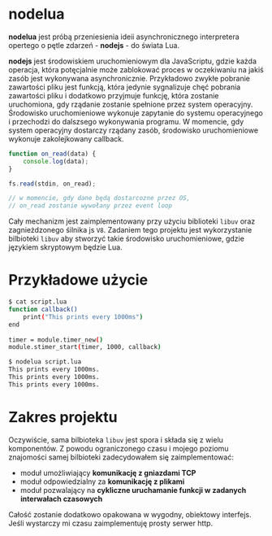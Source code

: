 nodelua
=======
 
  **nodelua** jest próbą przeniesienia ideii asynchronicznego interpretera
  opertego o pętle zdarzeń - **nodejs** - do świata Lua.    

  **nodejs** jest środowiskiem uruchomieniowym dla JavaScriptu, gdzie każda operacja,
  która potęcjalnie może zablokować proces w oczekiwaniu na jakiś
  zasób jest wykonywana asynchronicznie. Przykładowo zwykłe pobranie
  zawartości pliku jest funkcją, która jedynie sygnalizuje chęć
  pobrania zawartości pliku i dodatkowo przyjmuje funkcję, która zostanie
  uruchomiona, gdy rządanie zostanie spełnione przez system operacyjny.
  Środowisko uruchomieniowe wykonuje zapytanie do systemu operacyjnego
  i przechodzi do dalszsego wykonywania programu. W momencie, gdy system
  operacyjny dostarczy rządany zasób, środowisko uruchomieniowe wykonuje
  zakolejkowany callback.
  
```javascript
function on_read(data) {
    console.log(data);
}

fs.read(stdin, on_read);

// w momencie, gdy dane będą dostarcozne przez OS,
// on_read zostanie wywołany przez event loop
```

  Cały mechanizm jest zaimplementowany przy użyciu biblioteki `libuv`
  oraz zagnieżdzonego śilnika js `V8`. Zadaniem tego projektu jest
  wykorzystanie bilbioteki `libuv` aby stworzyć takie środowisko
  uruchomieniowe, gdzie językiem skryptowym będzie Lua.

Przykładowe użycie
==================

```bash
$ cat script.lua
function callback()
    print("This prints every 1000ms")
end
  
timer = module.timer_new()
module.stimer_start(timer, 1000, callback)

$ nodelua script.lua
This prints every 1000ms.
This prints every 1000ms.
This prints every 1000ms.
```

Zakres projektu
===============

  Oczywiście, sama bilbioteka `libuv` jest spora i składa się z wielu
  komponentów. Z powodu ograniczonego czasu i mojego poziomu znajomości
  samej bilbioteki zadecydowałem się zaimplementować:   
   * moduł umożliwiający **komunikację z gniazdami TCP**  
   * moduł odpowiedzialny za **komunikację z plikami**
   * moduł pozwalający na **cykliczne uruchamanie funkcji w zadanych interwałach czasowych**

Całość zostanie dodatkowo opakowana w wygodny, obiektowy interfejs.
Jeśli wystarczy mi czasu zaimplementuję prosty serwer http.

